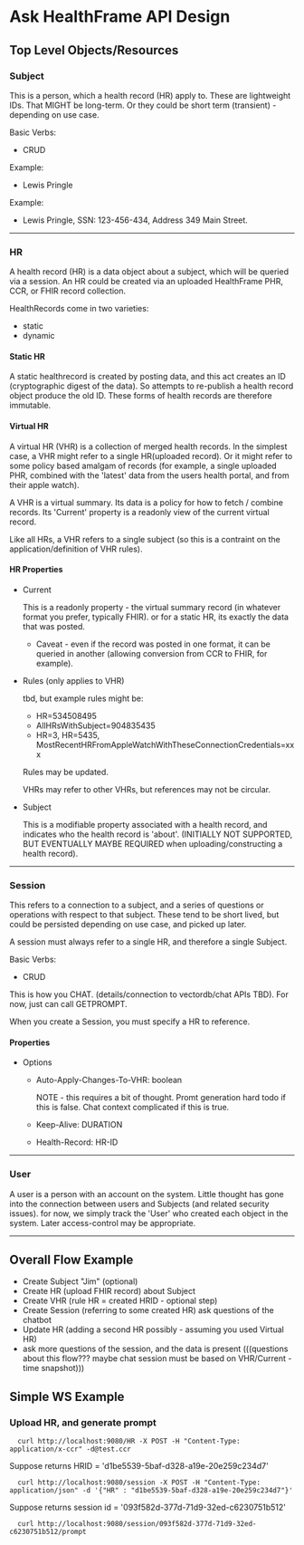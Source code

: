 # Ask HealthFrame API Design

## Top Level Objects/Resources

### Subject

This is a person, which a health record (HR) apply to. These are lightweight IDs. That MIGHT be long-term. Or they could be short term (transient) - depending on use case.

Basic Verbs:
 - CRUD

 Example:
 - Lewis Pringle

 Example:
 - Lewis Pringle, SSN: 123-456-434, Address 349 Main Street.

---

### HR

A health record (HR) is a data object about a subject, which will be queried via a session. An HR could be
created via an uploaded HealthFrame PHR, CCR, or FHIR record collection. 

HealthRecords come in two varieties:
  - static
  - dynamic

#### Static HR

A static healthrecord is created by posting data, and this act creates an ID (cryptographic digest of the data).
So attempts to re-publish a health record object produce the old ID. These forms of health records are therefore immutable.

#### Virtual HR

A virtual HR (VHR) is a collection of merged health records. In the simplest case, a VHR might refer to
a single HR(uploaded record). Or it might refer to some policy based amalgam of records (for example, a single 
uploaded PHR, combined with the 'latest' data from the users health portal, and from their apple watch).

A VHR is a virtual summary. Its data is a policy for how to fetch / combine records. Its 'Current' property is a
readonly view of the current virtual record.

Like all HRs, a VHR refers to a single subject (so this is a contraint on the application/definition of VHR rules).

#### HR Properties

- Current
  
  This is a readonly property - the virtual summary record (in whatever format you prefer, typically FHIR). or
  for a static HR, its exactly the data that was posted.

  - Caveat - even if the record was posted in one format, it can be queried in another (allowing conversion from CCR to FHIR, for example).

- Rules (only applies to VHR)
  
  tbd, but example rules might be:
    -   HR=534508495
    -   AllHRsWithSubject=904835435
    -   HR=3, HR=5435, MostRecentHRFromAppleWatchWithTheseConnectionCredentials=xxx

  Rules may be updated.

  VHRs may refer to other VHRs, but references may not be circular.

- Subject

  This is a modifiable property associated with a health record, and indicates who the health record is 'about'.
  (INITIALLY NOT SUPPORTED, BUT EVENTUALLY MAYBE REQUIRED when uploading/constructing a health record).

---

### Session

This refers to a connection to a subject, and a series of questions or operations with respect to that subject.
These tend to be short lived, but could be persisted depending on use case, and picked up later.

A session must always refer to a single HR, and therefore a single Subject.

Basic Verbs:
 - CRUD

This is how you CHAT. (details/connection to vectordb/chat APIs TBD). For now, just can call GETPROMPT.

When you create a Session, you must specify a HR to reference.

#### Properties
 - Options
   - Auto-Apply-Changes-To-VHR: boolean

     NOTE - this requires a bit of thought. Promt generation hard todo if this is false. Chat context complicated if this is true.

   - Keep-Alive: DURATION

   - Health-Record: HR-ID

---

### User

A user is a person with an account on the system. Little thought has gone into the connection
between users and Subjects (and related security issues). for now, we simply track the 'User'
who created each object in the system. Later access-control may be appropriate.

---

## Overall Flow Example

 - Create Subject "Jim" (optional)
 - Create HR (upload FHIR record) about Subject
 - Create VHR (rule HR = created HRID - optional step)
 - Create Session (referring to some created HR)
   ask questions of the chatbot
 - Update HR (adding a second HR possibly - assuming you used Virtual HR)
 - ask more questions of the session, and the data is present
   (((questions about this flow??? maybe chat session must be based on VHR/Current - time snapshot)))



## Simple WS Example

### Upload HR, and generate prompt

~~~
  curl http://localhost:9080/HR -X POST -H "Content-Type: application/x-ccr" -d@test.ccr
~~~

Suppose returns HRID = 'd1be5539-5baf-d328-a19e-20e259c234d7'

~~~
  curl http://localhost:9080/session -X POST -H "Content-Type: application/json" -d '{"HR" : "d1be5539-5baf-d328-a19e-20e259c234d7"}'
~~~

Suppose returns session id = '093f582d-377d-71d9-32ed-c6230751b512'

~~~
  curl http://localhost:9080/session/093f582d-377d-71d9-32ed-c6230751b512/prompt
~~~
